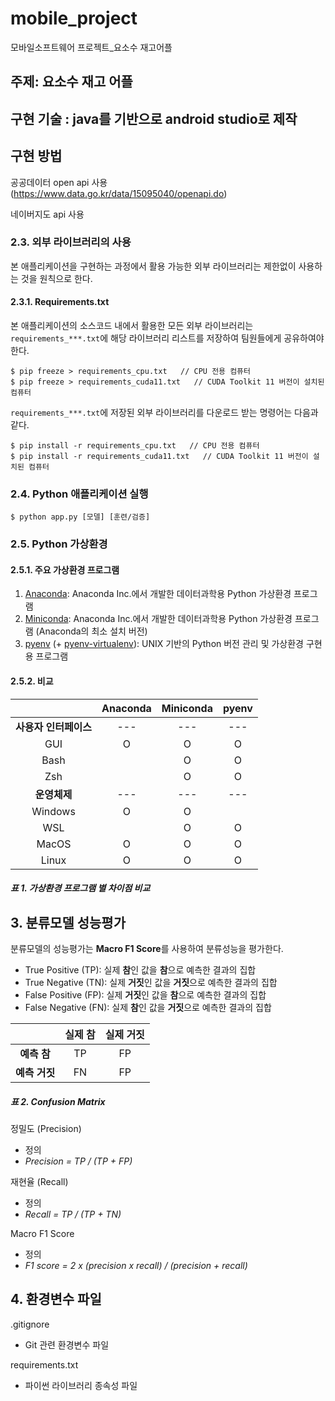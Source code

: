 # mobile_project
모바일소프트웨어 프로젝트_요소수 재고어플

## 주제: 요소수 재고 어플

## 구현 기술 : java를 기반으로 android studio로 제작

## 구현 방법

공공데이터 open api 사용 (https://www.data.go.kr/data/15095040/openapi.do)

네이버지도 api 사용 

### 2.3. 외부 라이브러리의 사용

본 애플리케이션을 구현하는 과정에서 활용 가능한 외부 라이브러리는 제한없이 사용하는 것을 원칙으로 한다.

#### 2.3.1. Requirements.txt

본 애플리케이션의 소스코드 내에서 활용한 모든 외부 라이브러리는 `requirements_***.txt`에 해당 라이브러리 리스트를 저장하여 팀원들에게 공유하여야 한다.

```
$ pip freeze > requirements_cpu.txt   // CPU 전용 컴퓨터
$ pip freeze > requirements_cuda11.txt   // CUDA Toolkit 11 버전이 설치된 컴퓨터
```

`requirements_***.txt`에 저장된 외부 라이브러리를 다운로드 받는 명령어는 다음과 같다.

```
$ pip install -r requirements_cpu.txt   // CPU 전용 컴퓨터
$ pip install -r requirements_cuda11.txt   // CUDA Toolkit 11 버전이 설치된 컴퓨터
```

### 2.4. Python 애플리케이션 실행

```
$ python app.py [모델] [훈련/검증]
```

### 2.5. Python 가상환경

#### 2.5.1. 주요 가상환경 프로그램

1. [Anaconda](https://www.anaconda.com/products/individual): Anaconda Inc.에서 개발한 데이터과학용 Python 가상환경 프로그램
2. [Miniconda](https://docs.conda.io/en/latest/miniconda.html): Anaconda Inc.에서 개발한 데이터과학용 Python 가상환경 프로그램 (Anaconda의 최소 설치 버전)
3. [pyenv](https://github.com/pyenv/pyenv) (+ [pyenv-virtualenv](https://github.com/pyenv/pyenv-virtualenv)): UNIX 기반의 Python 버전 관리 및 가상환경 구현용 프로그램

#### 2.5.2. 비교

|                       | Anaconda | Miniconda | pyenv |
| :-------------------: | :------: | :-------: | :---: |
| **사용자 인터페이스** |   ---    |    ---    |  ---  |
|          GUI          |    O     |     O     |   O   |
|         Bash          |          |     O     |   O   |
|          Zsh          |          |     O     |   O   |
|     **운영체제**      |   ---    |    ---    |  ---  |
|        Windows        |    O     |     O     |       |
|          WSL          |          |     O     |   O   |
|         MacOS         |    O     |     O     |   O   |
|         Linux         |    O     |     O     |   O   |

##### **표 1.** 가상환경 프로그램 별 차이점 비교

## 3. 분류모델 성능평가

분류모델의 성능평가는 **Macro F1 Score**를 사용하여 분류성능을 평가한다.

- True Positive (TP): 실제 **참**인 값을 **참**으로 예측한 결과의 집합
- True Negative (TN): 실제 **거짓**인 값을 **거짓**으로 예측한 결과의 집합
- False Positive (FP): 실제 **거짓**인 값을 **참**으로 예측한 결과의 집합
- False Negative (FN): 실제 **참**인 값을 **거짓**으로 예측한 결과의 집합

|               | 실제 참 | 실제 거짓 |
| :-----------: | :-----: | :-------: |
|  **예측 참**  |   TP    |    FP     |
| **예측 거짓** |   FN    |    FP     |

##### **표 2.** Confusion Matrix

정밀도 (Precision)

- 정의
- _Precision = TP / (TP + FP)_

재현율 (Recall)

- 정의
- _Recall = TP / (TP + TN)_

Macro F1 Score

- 정의
- _F1 score = 2 x (precision x recall) / (precision + recall)_

## 4. 환경변수 파일

.gitignore

- Git 관련 환경변수 파일

requirements.txt

- 파이썬 라이브러리 종속성 파일
